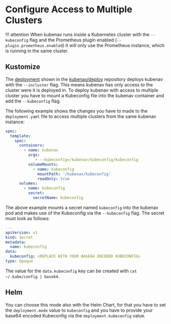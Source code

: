 # Configure Access to Multiple Clusters

!!! attention
    When kubenav runs inside a Kubernetes cluster with the `--kubeconfig` flag and the Prometheus plugin enabled (`--plugin.prometheus.enabled`) it will only use the Prometheus instance, which is running in the same cluster.

## Kustomize

The [deployment](https://github.com/kubenav/deploy/blob/master/kustomize/deployment.yaml) shown in the [kubenav/deploy](https://github.com/kubenav/deploy) repository deploys kubenav with the `--incluster` flag. This means kubenav has only access to the cluster were it is deployed in. To deploy kubenav with access to multiple cluster you have to mount a Kubeconfig file into the kubenav container and add the `--kubeconfig` flag.

The following example shows the changes you have to made to the `deployment.yaml` file to access multiple clusters from the same kubenav instance:

```yaml
spec:
  template:
    spec:
      containers:
        - name: kubenav
          args:
             - --kubeconfig=/kubenav/kubeconfig/kubeconfig
          volumeMounts:
            - name: kubeconfig
              mountPath: '/kubenav/kubeconfig'
              readOnly: true
      volumes:
        - name: kubeconfig
          secret:
            secretName: kubeconfig
```

The above example mounts a secret named `kubeconfig` into the kubenav pod and makes use of the Kubeconfig via the `--kubeconfig` flag. The secret must look as follows:

```yaml
---
apiVersion: v1
kind: Secret
metadata:
  name: kubeconfig
data:
  kubeconfig: <REPLACE WITH YOUR BASE64 ENCODED KUBECONFIG>
type: Opaque
```

The value for the `data.kubeconfig` key can be created with `cat ~/.kube/config | base64`.

## Helm

You can choose this mode also with the Helm Chart, for that you have to set the `deployment.mode` value to `kubeconfig` and you have to provide your base64 encoded Kubeconfig via the `deployment.kubeconfig` value.
